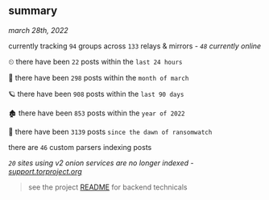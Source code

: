 
## summary
_march 28th, 2022_

currently tracking `94` groups across `133` relays & mirrors - _`48` currently online_

⏲ there have been `22` posts within the `last 24 hours`

🦈 there have been `298` posts within the `month of march`

🪐 there have been `908` posts within the `last 90 days`

🏚 there have been `853` posts within the `year of 2022`

🦕 there have been `3139` posts `since the dawn of ransomwatch`

there are `46` custom parsers indexing posts

_`20` sites using v2 onion services are no longer indexed - [support.torproject.org](https://support.torproject.org/onionservices/v2-deprecation/)_

> see the project [README](https://github.com/thetanz/ransomwatch#ransomwatch--) for backend technicals

